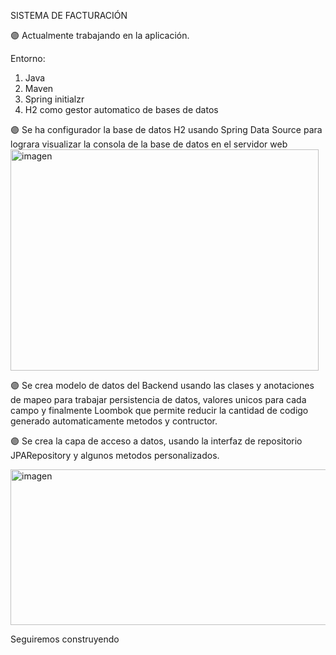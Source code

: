 SISTEMA DE FACTURACIÓN

🟣 Actualmente trabajando en la aplicación.

Entorno:

1. Java
2. Maven
3. Spring initialzr
4. H2 como gestor automatico de bases de datos


🟣 Se ha configurador la base de datos H2 usando Spring Data Source para lograra visualizar la consola de la base de datos en el servidor web
<img width="493" height="354" alt="imagen" src="https://github.com/user-attachments/assets/58699606-8b32-4842-91e1-771620278da1" />


🟣 Se crea modelo de datos del Backend usando las clases y anotaciones de mapeo para trabajar persistencia de datos, valores unicos para cada campo y finalmente Loombok que permite reducir la cantidad de codigo generado automaticamente metodos y contructor.

🟣 Se crea la capa de acceso a datos, usando la interfaz de repositorio JPARepository y algunos metodos personalizados.

<img width="585" height="249" alt="imagen" src="https://github.com/user-attachments/assets/03cecaf1-52fc-4c06-8d74-43a4de02e9be" />

Seguiremos construyendo





